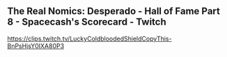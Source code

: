## The Real Nomics: Desperado - Hall of Fame Part 8 - Spacecash's Scorecard - Twitch

<https://clips.twitch.tv/LuckyColdbloodedShieldCopyThis-BnPsHjsY0IXA80P3>
